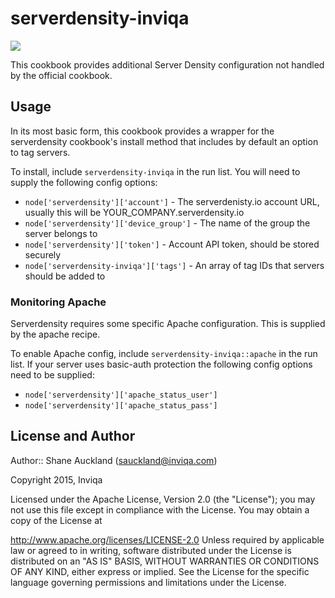 # serverdensity-inviqa

[![](https://travis-ci.org/inviqa/chef-serverdensity-inviqa.svg?branch=master)](https://travis-ci.org/inviqa/chef-serverdensity-inviqa)

This cookbook provides additional Server Density configuration not handled by the official cookbook.

## Usage

In its most basic form, this cookbook provides a wrapper for the serverdensity cookbook's install method that includes by default an option to tag servers.

To install, include `serverdensity-inviqa` in the run list. You will need to supply the following config options:

- `node['serverdensity']['account']` - The serverdenisty.io account URL, usually this will be YOUR_COMPANY.serverdensity.io
- `node['serverdensity']['device_group']` - The name of the group the server belongs to
- `node['serverdensity']['token']` - Account API token, should be stored securely
- `node['serverdensity-inviqa']['tags']` - An array of tag IDs that servers should be added to

### Monitoring Apache

Serverdensity requires some specific Apache configuration. This is supplied by the apache recipe.

To enable Apache config, include `serverdensity-inviqa::apache` in the run list. If your server uses basic-auth protection the following config options need to be supplied:

- `node['serverdensity']['apache_status_user']`
- `node['serverdensity']['apache_status_pass']`

## License and Author

Author:: Shane Auckland (sauckland@inviqa.com)

Copyright 2015, Inviqa

Licensed under the Apache License, Version 2.0 (the "License"); you may not use this file except in compliance with the License. You may obtain a copy of the License at

http://www.apache.org/licenses/LICENSE-2.0
Unless required by applicable law or agreed to in writing, software distributed under the License is distributed on an "AS IS" BASIS, WITHOUT WARRANTIES OR CONDITIONS OF ANY KIND, either express or implied. See the License for the specific language governing permissions and limitations under the License.
